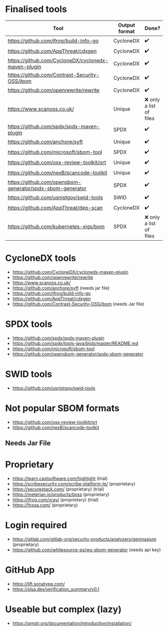 # Finalised tools
|Tool   |Output format                                      | Done? |
|-------|---------------------------------------------------|----|
|https://github.com/jfrog/build-info-go|CycloneDX                                          | ✔️ |
|https://github.com/AppThreat/cdxgen|CycloneDX                                          | ✔️ |
|https://github.com/CycloneDX/cyclonedx-maven-plugin|CycloneDX                                          | ✔️ |
|https://github.com/Contrast-Security-OSS/jbom|CycloneDX                                          | ✔️ |
|https://github.com/openrewrite/rewrite|CycloneDX                                          | ✔️ |
|https://www.scanoss.co.uk/|Unique                                             | :x: only a list of files |
|https://github.com/spdx/spdx-maven-plugin|SPDX                                   | ✔️        |
|https://github.com/anchore/syft|Unique                                             | ✔️ |
|https://github.com/microsoft/sbom-tool|SPDX                                               | ✔️ |
|https://github.com/oss-review-toolkit/ort|Unique                                             | ✔️ |
|https://github.com/nexB/scancode-toolkit|Unique| ✔️ |
|https://github.com/opensbom-generator/spdx-sbom-generator|SPDX                                               | ✔️ |
|https://github.com/usnistgov/swid-tools|SWID                                               | ✔️ |
|https://github.com/AppThreat/dep-scan|CycloneDX| ✔️ |
|https://github.com/kubernetes-sigs/bom|SPDX| :x: only a list of files |

# CycloneDX tools
- https://github.com/CycloneDX/cyclonedx-maven-plugin
- https://github.com/openrewrite/rewrite
- https://www.scanoss.co.uk/
- https://github.com/anchore/syft (needs jar file)
- https://github.com/jfrog/build-info-go
- https://github.com/AppThreat/cdxgen
- https://github.com/Contrast-Security-OSS/jbom (needs Jar file)

# SPDX tools

- https://github.com/spdx/spdx-maven-plugin
- https://github.com/spdx/tools-java/blob/master/README.md
- https://github.com/microsoft/sbom-tool
- https://github.com/opensbom-generator/spdx-sbom-generator

# SWID tools

- https://github.com/usnistgov/swid-tools

# Not popular SBOM formats

- https://github.com/oss-review-toolkit/ort
- https://github.com/nexB/scancode-toolkit

## Needs Jar File

# Proprietary
- https://learn.castsoftware.com/highlight (trial)
- https://scribesecurity.com/scribe-platform-lp/ (proprietary)
- https://securestack.com/ (proprietary) (trial)
- https://meterian.io/products/boss (proprietary)
- https://jfrog.com/xray/ (proprietary) (trial)
- https://fossa.com/ (proprietary)


# Login required

- https://gitlab.com/gitlab-org/security-products/analyzers/gemnasium (proprietary)
- https://github.com/whitesource-ps/ws-sbom-generator (needs api key)

# GitHub App

- https://lift.sonatype.com/
- https://slsa.dev/verification_summary/v0.1

# Useable but complex (lazy)

- https://qmstr.org/documentation/introduction/installation/
